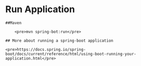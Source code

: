 
#   Run Application
    ##Maven

        <pre>mvn spring-bot:run</pre>
        
    ## More about running a spring-boot application
    
    <pre>https://docs.spring.io/spring-boot/docs/current/reference/html/using-boot-running-your-application.html</pre>
    
